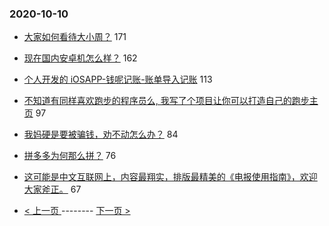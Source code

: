 ### 2020-10-10 
- [大家如何看待大小周？](https://www.v2ex.com/t/713498) 171
- [现在国内安卓机怎么样？](https://www.v2ex.com/t/713471) 162
- [个人开发的 iOSAPP-钱呢记账-账单导入记账](https://www.v2ex.com/t/713676) 113
- [不知道有同样喜欢跑步的程序员么, 我写了个项目让你可以打造自己的跑步主页](https://www.v2ex.com/t/713524) 97
- [我妈硬是要被骗钱，劝不动怎么办？](https://www.v2ex.com/t/713552) 84
- [拼多多为何那么拼？](https://www.v2ex.com/t/713542) 76
- [这可能是中文互联网上，内容最翔实，排版最精美的《电报使用指南》，欢迎大家斧正。](https://www.v2ex.com/t/713499) 67 

- [ < 上一页 ](https://github.com/able8/v2ex-hot-record/blob/master/2020-10-09.md) -------- [ 下一页 > ](https://github.com/able8/v2ex-hot-record/blob/master/2020-10-11.md)